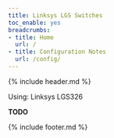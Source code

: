 ```yaml
---
title: Linksys LGS Switches
toc_enable: yes
breadcrumbs:
- title: Home
  url: /
- title: Configuration Notes
  url: /config/
---
```

{% include header.md %}

Using: Linksys LGS326

**TODO**

{% include footer.md %}
